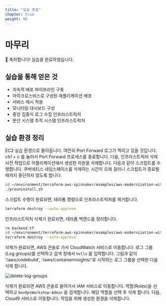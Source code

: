 ```yaml
---
title: "실습 종료"
chapter: true
weight: 90
---
```


# 마무리
🎉 축하합니다! 실습을 완료하였습니다.

## 실습을 통해 얻은 것
- 지속적 배포 파이프라인 구축
- 마이크로스비스로 구성된 애플리케이션 배포
- 서비스 메시 적용
- 모니터링 대시보드 구성
- 중앙 집중식 로그 수집 인프라스트럭처
- 분산 시스템 추적 시스템 인프라스트럭처

## 실습 환경 정리
EC2 실습 환경으로 돌아옵니다. 여전히 Port Forward 로그가 찍히고 있을 것입니다. *ctrl + c* 를 눌러서 Port Forward 프로세스를 종료합니다. 다음, 인프라스트럭처 삭제 사전 작업으로 어플리케이션에서 생성한 자원을 삭제합니다. 다음과 같이 스크립트를 수행합니다. 쿠버네티스 네임스페이스를 삭제하는 시간이 오래 걸리니 스크립트가 종료될 때까지 중단하지 않도록 합니다.

```sh
cd ~/environment/terraform-aws-spinnaker/examples/aws-modernization-with-spinnaker/
./preuninstall.sh
```

스크립트 수행이 완료되면, 테라폼 명령으로 인프라스트럭처를 제거합니다.

```sh
terraform destroy --auto-approve
```

인프라스트럭처 삭제가 완료되면, 테라폼 백엔드를 정리합니다.

```sh
rm backend.tf
cd ~/environment/terraform-aws-spinnaker/examples/aws-modernization-with-spinnaker/backend
terraform destroy --auto-approve
```

삭제가 완료되면, AWS 콘솔로 가서 CloudWatch 서비스로 이동합니다. 로그 그룹(Log groups)를 선택하고 검색 창에서 `hello` 를 입력합니다. 그림과 같이 '/aws/codebuild', '/aws/containerinsights/'로 시작하는 로그 그룹을 선택한 다음 삭제 합니다.

![delete-log-groups](/images/aws/delete-log-groups.png)

삭제가 완료되면 AWS 콘솔로 들어가서 IAM 서비스로 이동합니다. 역할(Roles)을 선택하고 `DevOpsWorkshop-Admin` 을 검색합니다. 해당 역할을 선택 후 삭제 합니다. 다음, Cloud9 서비스로 이동합니다. 작업을 위해 생성한 환경을 삭제합니다.
